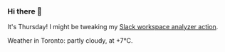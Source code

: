 ### Hi there :wave:

It's Thursday! I might be tweaking my [Slack workspace analyzer action](https://github.com/bewuethr/slack-analyzer).

Weather in Toronto: partly cloudy, at +7°C.
